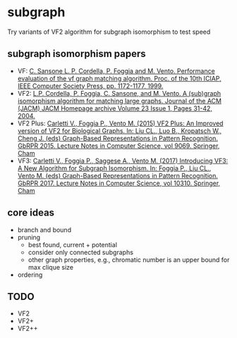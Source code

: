 # subgraph

Try variants of VF2 algorithm for subgraph isomorphism to test speed


## subgraph isomorphism papers

* VF: [C. Sansone L. P. Cordella, P. Foggia and M. Vento. Performance evaluation of the vf graph matching algorithm. Proc. of the 10th ICIAP, IEEE Computer Society Press, pp. 1172-1177, 1999.](http://ieeexplore.ieee.org/abstract/document/797762/)
* VF2: [L.P. Cordella, P. Foggia, C. Sansone, and M. Vento. A (sub)graph isomorphism algorithm for matching large graphs. Journal of the ACM (JACM) JACM Homepage archive Volume 23 Issue 1, Pages 31-42, 2004.](https://pdfs.semanticscholar.org/b621/74dcbd30c690014c3bdd769a4a15b7e37839.pdf)
* VF2 Plus: [Carletti V., Foggia P., Vento M. (2015) VF2 Plus: An Improved version of VF2 for Biological Graphs. In: Liu CL., Luo B., Kropatsch W., Cheng J. (eds) Graph-Based Representations in Pattern Recognition. GbRPR 2015. Lecture Notes in Computer Science, vol 9069. Springer, Cham](https://link.springer.com/chapter/10.1007/978-3-319-18224-7_17)
* VF3: [Carletti V., Foggia P., Saggese A., Vento M. (2017) Introducing VF3: A New Algorithm for Subgraph Isomorphism. In: Foggia P., Liu CL., Vento M. (eds) Graph-Based Representations in Pattern Recognition. GbRPR 2017. Lecture Notes in Computer Science, vol 10310. Springer, Cham](https://link.springer.com/chapter/10.1007/978-3-319-58961-9_12)

## core ideas

* branch and bound
* pruning
    * best found, current + potential
    * consider only connected subgraphs
    * other graph properties, e.g., chromatic number is an upper bound for max clique size
* ordering

## TODO
* VF2
* VF2+
* VF2++

